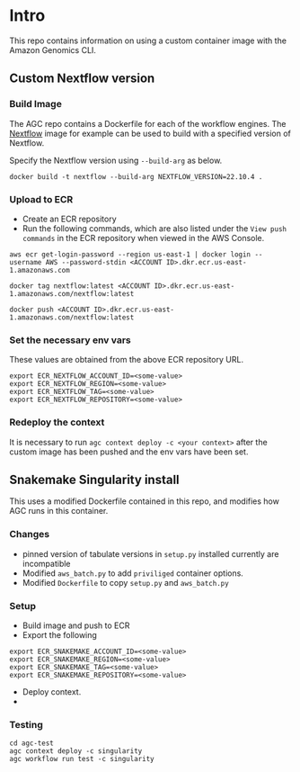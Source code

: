 # Intro

This repo contains information on using a custom container image with the Amazon Genomics CLI. 

## Custom Nextflow version

### Build Image
The AGC repo contains a Dockerfile for each of the workflow engines. The [Nextflow](https://github.com/aws/amazon-genomics-cli/tree/main/packages/engines/nextflow) image for example can be used to build with a specified version of Nextflow. 

Specify the Nextflow version using `--build-arg` as below. 
```
docker build -t nextflow --build-arg NEXTFLOW_VERSION=22.10.4 .
```    

### Upload to ECR
* Create an ECR repository
* Run the following commands, which are also listed under the `View push commands` in the ECR repository when viewed in the AWS Console. 
```
aws ecr get-login-password --region us-east-1 | docker login --username AWS --password-stdin <ACCOUNT ID>.dkr.ecr.us-east-1.amazonaws.com

docker tag nextflow:latest <ACCOUNT ID>.dkr.ecr.us-east-1.amazonaws.com/nextflow:latest

docker push <ACCOUNT ID>.dkr.ecr.us-east-1.amazonaws.com/nextflow:latest
```

### Set the necessary env vars
These values are obtained from the above ECR repository URL. 
```
export ECR_NEXTFLOW_ACCOUNT_ID=<some-value>
export ECR_NEXTFLOW_REGION=<some-value>
export ECR_NEXTFLOW_TAG=<some-value>
export ECR_NEXTFLOW_REPOSITORY=<some-value>
```

### Redeploy the context
It is necessary to run `agc context deploy -c <your context>` after the custom image has been pushed and the env vars have been set. 

## Snakemake Singularity install
This uses a modified Dockerfile contained in this repo, and modifies how AGC runs in this container. 

### Changes 

* pinned version of tabulate versions in `setup.py` installed currently are incompatible
* Modified `aws_batch.py` to add `priviliged` container options.
* Modified `Dockerfile` to copy `setup.py` and `aws_batch.py`

### Setup
* Build image and push to ECR 
* Export the following
```
export ECR_SNAKEMAKE_ACCOUNT_ID=<some-value>
export ECR_SNAKEMAKE_REGION=<some-value>
export ECR_SNAKEMAKE_TAG=<some-value>
export ECR_SNAKEMAKE_REPOSITORY=<some-value>
```
* Deploy context. 
* 

### Testing
```
cd agc-test
agc context deploy -c singularity
agc workflow run test -c singularity
```